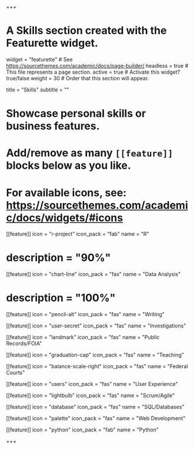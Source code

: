 +++
# A Skills section created with the Featurette widget.
widget = "featurette"  # See https://sourcethemes.com/academic/docs/page-builder/
headless = true  # This file represents a page section.
active = true  # Activate this widget? true/false
weight = 30  # Order that this section will appear.

title = "Skills"
subtitle = ""

# Showcase personal skills or business features.
# 
# Add/remove as many `[[feature]]` blocks below as you like.
# 
# For available icons, see: https://sourcethemes.com/academic/docs/widgets/#icons

[[feature]]
  icon = "r-project"
  icon_pack = "fab"
  name = "R"
  # description = "90%"
  
[[feature]]
  icon = "chart-line"
  icon_pack = "fas"
  name = "Data Analysis"
  # description = "100%"  
  
[[feature]]
  icon = "pencil-alt"
  icon_pack = "fas"
  name = "Writing"

[[feature]]
  icon = "user-secret"
  icon_pack = "fas"
  name = "Investigations"
  
[[feature]]
  icon = "landmark"
  icon_pack = "fas"
  name = "Public Records/FOIA"

[[feature]]
  icon = "graduation-cap"
  icon_pack = "fas"
  name = "Teaching"

[[feature]]
  icon = "balance-scale-right"
  icon_pack = "fas"
  name = "Federal Courts"

[[feature]]
  icon = "users"
  icon_pack = "fas"
  name = "User Experience"  

[[feature]]
  icon = "lightbulb"
  icon_pack = "fas"
  name = "Scrum/Agile"
  
[[feature]]
  icon = "database"
  icon_pack = "fas"
  name = "SQL/Databases"
  
[[feature]]
  icon = "palette"
  icon_pack = "fas"
  name = "Web Development"
  
[[feature]]
  icon = "python"
  icon_pack = "fab"
  name = "Python"
  





+++
